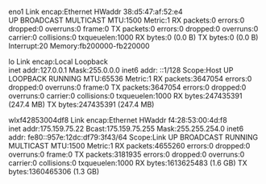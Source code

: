 eno1      Link encap:Ethernet  HWaddr 38:d5:47:af:52:e4  
          UP BROADCAST MULTICAST  MTU:1500  Metric:1
          RX packets:0 errors:0 dropped:0 overruns:0 frame:0
          TX packets:0 errors:0 dropped:0 overruns:0 carrier:0
          collisions:0 txqueuelen:1000 
          RX bytes:0 (0.0 B)  TX bytes:0 (0.0 B)
          Interrupt:20 Memory:fb200000-fb220000 

lo        Link encap:Local Loopback  
          inet addr:127.0.0.1  Mask:255.0.0.0
          inet6 addr: ::1/128 Scope:Host
          UP LOOPBACK RUNNING  MTU:65536  Metric:1
          RX packets:3647054 errors:0 dropped:0 overruns:0 frame:0
          TX packets:3647054 errors:0 dropped:0 overruns:0 carrier:0
          collisions:0 txqueuelen:1000 
          RX bytes:247435391 (247.4 MB)  TX bytes:247435391 (247.4 MB)

wlxf42853004df8 Link encap:Ethernet  HWaddr f4:28:53:00:4d:f8  
          inet addr:175.159.75.22  Bcast:175.159.75.255  Mask:255.255.254.0
          inet6 addr: fe80::957e:12dc:df79:3f43/64 Scope:Link
          UP BROADCAST RUNNING MULTICAST  MTU:1500  Metric:1
          RX packets:4655260 errors:0 dropped:0 overruns:0 frame:0
          TX packets:3181935 errors:0 dropped:0 overruns:0 carrier:0
          collisions:0 txqueuelen:1000 
          RX bytes:1613625483 (1.6 GB)  TX bytes:1360465306 (1.3 GB)

